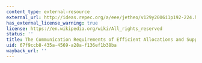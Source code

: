 ```yaml
---
content_type: external-resource
external_url: http://ideas.repec.org/a/eee/jetheo/v129y2006i1p192-224.html
has_external_license_warning: true
license: https://en.wikipedia.org/wiki/All_rights_reserved
status: ''
title: The Communication Requirements of Efficient Allocations and Supporting Prices
uid: 67f9ccb8-435a-4569-a28a-f136ef1b38ba
wayback_url: ''
---
```

